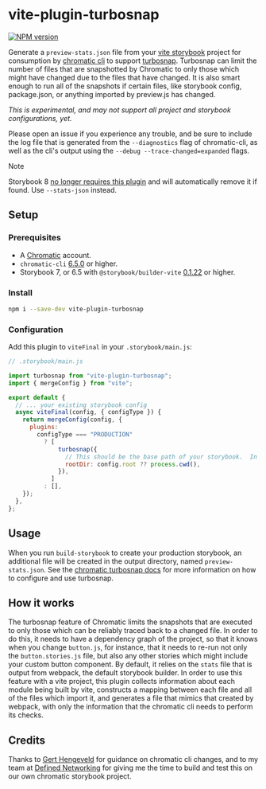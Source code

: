 # vite-plugin-turbosnap

[![NPM version](https://img.shields.io/npm/v/vite-plugin-turbosnap?color=a1b858&label=)](https://www.npmjs.com/package/vite-plugin-turbosnap)

Generate a `preview-stats.json` file from your [vite storybook](https://github.com/eirslett/storybook-builder-vite) project for consumption by [chromatic cli](https://github.com/chromaui/chromatic-cli) to support [turbosnap](https://www.chromatic.com/docs/turbosnap). Turbosnap can limit the number of files that are snapshotted by Chromatic to only those which might have changed due to the files that have changed. It is also smart enough to run all of the snapshots if certain files, like storybook config, package.json, or anything imported by preview.js has changed.

_This is experimental, and may not support all project and storybook configurations, yet._

Please open an issue if you experience any trouble, and be sure to include the log file that is generated from the `--diagnostics` flag of chromatic-cli, as well as the cli's output using the `--debug --trace-changed=expanded` flags.

> [!NOTE]
> Storybook 8 [no longer requires this plugin](https://github.com/storybookjs/storybook/blob/v8.0.0/MIGRATION.md#turbosnap-vite-plugin-is-no-longer-needed) and will automatically remove it if found. Use `--stats-json` instead.

## Setup

### Prerequisites

- A [Chromatic](https://www.chromatic.com/) account.
- `chromatic-cli` [6.5.0](https://github.com/chromaui/chromatic-cli/blob/main/CHANGELOG.md#650---2022-02-21) or higher.
- Storybook 7, or 6.5 with `@storybook/builder-vite` [0.1.22](https://github.com/storybookjs/builder-vite/releases/tag/v0.1.22) or higher.

### Install

```bash
npm i --save-dev vite-plugin-turbosnap
```

### Configuration

Add this plugin to `viteFinal` in your `.storybook/main.js`:

```js
// .storybook/main.js

import turbosnap from "vite-plugin-turbosnap";
import { mergeConfig } from "vite";

export default {
  // ... your existing storybook config
  async viteFinal(config, { configType }) {
    return mergeConfig(config, {
      plugins:
        configType === "PRODUCTION"
          ? [
              turbosnap({
                // This should be the base path of your storybook.  In monorepos, you may only need process.cwd().
                rootDir: config.root ?? process.cwd(),
              }),
            ]
          : [],
    });
  },
};
```

## Usage

When you run `build-storybook` to create your production storybook, an additional file will be created in the output directory, named `preview-stats.json`. See the [chromatic turbosnap docs](https://www.chromatic.com/docs/turbosnap) for more information on how to configure and use turbosnap.

## How it works

The turbosnap feature of Chromatic limits the snapshots that are executed to only those which can be reliably traced back to a changed file. In order to do this, it needs to have a dependency graph of the project, so that it knows when you change `button.js`, for instance, that it needs to re-run not only the `button.stories.js` file, but also any other stories which might include your custom button component. By default, it relies on the `stats` file that is output from webpack, the default storybook builder. In order to use this feature with a vite project, this plugin collects information about each module being built by vite, constructs a mapping between each file and all of the files which import it, and generates a file that mimics that created by webpack, with only the information that the chromatic cli needs to perform its checks.

## Credits

Thanks to [Gert Hengeveld](https://github.com/ghengeveld) for guidance on chromatic cli changes, and to my team at [Defined Networking](https://www.defined.net) for giving me the time to build and test this on our own chromatic storybook project.
